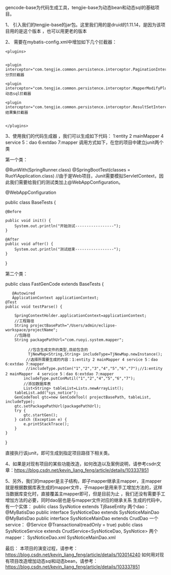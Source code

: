 gencode-base为代码生成工具，tengjie-base为动态bean和动态sql的基础项目。

1、	引入我们的tengjie-base的jar包。这里我们用的是druid的1.11.14，是因为该项目用的是这个版本 ，也可以用更老的版本    

2、	需要在mybatis-config.xml中增加如下几个拦截器：

    <plugins>
	
	
    <plugin interceptor="com.tengjie.common.persistence.interceptor.PaginationInterceptor"/>分页拦截器
    
    <plugin interceptor="com.tengjie.common.persistence.interceptor.MapperModifyPlugin"/>动态sql拦截器
   
    <plugin interceptor="com.tengjie.common.persistence.interceptor.ResultSetInterceptor"/>结果集拦截器
    
   
    </plugins>


3、使用我们的代码生成器 ，我们可以生成如下代码：
1:entity 2 mainMapper 4 service 5：dao 6:extdao 7:mapper
调用方式如下，在您的项目中建立junit两个类

第一个类：

@RunWith(SpringRunner.class)
@SpringBootTest(classes = RuoYiApplication.class)
//由于是Web项目，Junit需要模拟ServletContext，因此我们需要给我们的测试类加上@WebAppConfiguration。

@WebAppConfiguration

public class BaseTests {

    @Before
    
    public void init() {
        System.out.println("开始测试-----------------");
    }
 
    @After
    public void after() {
        System.out.println("测试结束-----------------");
    }

}

第二个类：

public class FastGenCode  extends BaseTests {
	
	   @Autowired
	   ApplicationContext applicationContext;
	@Test
	public void testParse() {
		
		SpringContextHolder.applicationContext=applicationContext;
		//工程路径
		String projectBasePath="/Users/admin/eclipse-workspace/projectName";
		//包路径
		String packagePathUrl="com.ruoyi.system.mapper";
        
              //包含生成文件的类型,目前包含的
      	      TjNewMap<String,String> includeType=TjNewMap.newInstance();
      	     //选择所需要生成的内容：1:entity 2 mainMapper 4 service 5：dao 6:extdao 7:mapper
             //includeType.putCon("1","2","3","4","5","6","7");//1:entity 2 mainMapper  4 service 5：dao 6:extdao 7:mapper
         	includeType.putConMutil("1","2","4","5","6","7");
            //添加数据库表
      	    List<String> tableList=Lists.newArrayList();
	    tableList.add("sys_notice");
	    GenCodeTool gtc=new GenCodeTool( projectBasePath, tableList, includeType); 
	    gtc.setPackagePathUrl(packagePathUrl);
	    try {
			gtc.startGen();
		} catch (Exception e) {
			e.printStackTrace();
	    }
	}
}

直接执行该junit，即可生成到指定项目路径下相关类。

4、如果是对现有项目的某些功能改造，如何改造以及案例说明，请参考csdn文章：https://blog.csdn.net/kevin_liang_feng/article/details/103337851

5、另外，我们的mapper是主子结构，即子mapper继承主mapper，主mapper就是根据数据库表生成的mapper文件，子mapper是用来手工增加方法的，这样当数据库变化时，直接覆盖主mapper即可，但是目前为止 ，我们还没有需要手工增加方法的必要，同时dao层也是与mapper文件对应的继承关系
生成的代码中，
有一个实体：
public class SysNotice extends TjBaseEntity<SysNotice> 
两个dao：
@MyBatisDao
public interface SysNoticeDao extends SysNoticeMainDao 
@MyBatisDao
public interface SysNoticeMainDao extends CrudDao<SysNotice> 
一个service：
@Service
@Transactional(readOnly = true)
public class SysNoticeService extends CrudService<SysNoticeDao, SysNotice>
两个mapper：
SysNoticeDao.xml
SysNoticeMainDao.xml

最后：
本项目的演变过程，请参考：https://blog.csdn.net/kevin_liang_feng/article/details/103014240
如何用对现有项目改造增加动态sql和动态bean，请参考：https://blog.csdn.net/kevin_liang_feng/article/details/103337851
